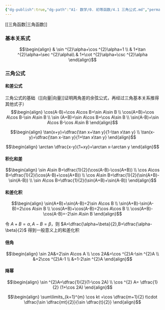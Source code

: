 ```yaml
---
{"dg-publish":true,"dg-path":"A1- 数学/0. 初等函数/4.1 三角公式.md","permalink":"/A1- 数学/0. 初等函数/4.1 三角公式/","dgPassFrontmatter":true,"noteIcon":"","created":"2024-09-16T16:42:36.112+08:00","updated":"2025-06-16T11:08:00.251+08:00"}
---
```



[[三角函数\|三角函数]]

### 基本关系式
$$\begin{align}
 & \sin ^{2}\alpha+\cos ^{2}\alpha=1  \\
 & 1+\tan ^{2}\alpha=\sec ^{2}\alpha\\
 & 1+\cot ^{2}\alpha=\csc ^{2}\alpha
\end{align}$$

### 三角公式
#### 和差公式
三角公式的基础（[[向量\|向量]]证明两角差的余弦公式，再经过三角基本关系推得其他式子）
$$\begin{align}
\cos(A-B)=\cos A\cos B+\sin A\sin B \\
\cos(A+B)=\cos A\cos B-\sin A\sin B \\
\sin (A+B)=\sin A\cos B+\cos A\sin B \\
\sin(A-B)=\sin A\cos B-\cos A\sin B
\end{align}$$

$$\begin{align}
\tan(x+y)=\dfrac{\tan x+\tan y}{1-\tan x\tan y} \\
\tan(x-y)=\dfrac{\tan x-\tan y}{1+\tan x\tan y}
\end{align}$$

$$\begin{align}
\arctan \dfrac{x-y}{1+xy}=\arctan x-\arctan y
\end{align}$$
#### 积化和差
$$\begin{align}
\sin A\sin B=\dfrac{1}{2}(\cos(A-B)-\cos(A+B)) \\
\cos A\cos B=\dfrac{1}{2}(\cos(A-B)+\cos(A+B)) \\
\cos A\sin B=\dfrac{1}{2}(\sin(A+B)-\sin(A-B)) \\
\sin A\cos B=\dfrac{1}{2}(\sin(A+B)+\sin(A-B))
\end{align}$$

#### 和差化积
$$\begin{align}
\sin(A+B)+\sin(A-B)=2\sin A\cos B \\ 
\sin(A+B)-\sin(A-B)=2\cos A\sin B \\
\cos(A+B)+\cos(A-B)=2\cos A\cos B \\
\cos(A+B)-\cos(A-B)=-2\sin A\sin B
\end{align}$$

令 $A+B=\alpha,A-B=\beta$，则 $A=\dfrac{\alpha+\beta}{2},B=\dfrac{\alpha-\beta}{2}$
得到一般意义上的和差化积


#### 倍角
$$\begin{align}
\sin 2A&=2\sin A\cos A \\
\cos 2A&=\cos ^{2}A-\sin ^{2}A \\
&=2\cos ^{2}A-1 \\
&=1-2\sin ^{2}A
\end{align}$$

#### 降幂
$$\begin{align}
\sin ^{2}A=\dfrac{1}{2}(1-\cos 2A) \\
\cos ^{2} A= \dfrac{1}{2} (1+\cos 2A)
\end{align}$$


$$\begin{align}
\sum\limits_{k=1}^{m} \cos kt =\cos \dfrac{m+1}{2} t\cdot  \dfrac{\sin \dfrac{mt}{2}}{\sin \dfrac{t}{2}}
\end{align}$$

